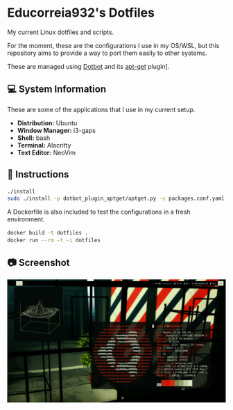 # Educorreia932's Dotfiles

My current Linux dotfiles and scripts.

For the moment, these are the configurations I use in my OS/WSL, but this repository aims to provide a way to port them easily to other systems.

These are managed using [Dotbot](https://github.com/anishathalye/dotbot) and its [apt-get](https://github.com/dein0s/dotbot_plugin_aptget) plugin].

## 💻 System Information

These are some of the applications that I use in my current setup.

- **Distribution:** Ubuntu
- **Window Manager:** i3-gaps
- **Shell:** bash
- **Terminal:** Alacritty
- **Text Editor:** NeoVim

## 📄 Instructions

```sh
./install
sudo ./install -p dotbot_plugin_aptget/aptget.py -c packages.conf.yaml
```

A Dockerfile is also included to test the configurations in a fresh environment.

```sh
docker build -t dotfiles . 
docker run --rm -t -i dotfiles
```

## 📷 Screenshot

![Preview](preview.png)
